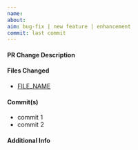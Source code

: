 ```yaml
---
name: 
about: 
aim: bug-fix | new feature | enhancement
commit: last commit
---
```


#### PR Change Description

#### Files Changed
- [FILE_NAME](FILE_URL)

#### Commit(s)
- commit 1
- commit 2

#### Additional Info
